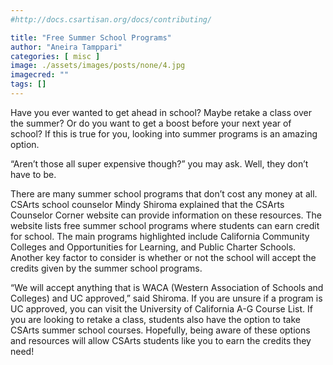 ```yaml
---
#http://docs.csartisan.org/docs/contributing/

title: "Free Summer School Programs"
author: "Aneira Tamppari"
categories: [ misc ]
image: ./assets/images/posts/none/4.jpg
imagecred: ""
tags: []
---
```

Have you ever wanted to get ahead in school? Maybe retake a class over the summer? Or do you want to get a boost before your next year of school? If this is true for you, looking into summer programs is an amazing option. 

“Aren’t those all super expensive though?” you may ask. Well, they don’t have to be.

There are many summer school programs that don’t cost any money at all.  CSArts school counselor Mindy Shiroma explained that the CSArts Counselor Corner website can provide information on these resources. The website lists free summer school programs where students can earn credit for school. The main programs highlighted include California Community Colleges and Opportunities for Learning, and Public Charter Schools. Another key factor to consider is whether or not the school will accept the credits given by the summer school programs.

“We will accept anything that is WACA (Western Association of Schools and Colleges) and UC approved,” said Shiroma. If you are unsure if a program is UC approved, you can visit the University of California A-G Course List. If you are looking to retake a class, students also have the option to take CSArts summer school courses. Hopefully, being aware of these options and resources will allow CSArts students like you to earn the credits they need!